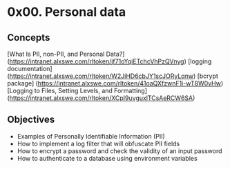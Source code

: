 # 0x00. Personal data

## Concepts
[What Is PII, non-PII, and Personal Data?] (https://intranet.alxswe.com/rltoken/jf71oYqiETchcVhPzQVnyg)
[logging documentation] (https://intranet.alxswe.com/rltoken/W2JiHD6cbJY1scJORyLqnw)
[bcrypt package] (https://intranet.alxswe.com/rltoken/41oaQXfzwnF1i-wT8W0vHw)
[Logging to Files, Setting Levels, and Formatting] (https://intranet.alxswe.com/rltoken/XCpI9uvguxlTCsAeRCW6SA)

## Objectives
* Examples of Personally Identifiable Information (PII)
* How to implement a log filter that will obfuscate PII fields
* How to encrypt a password and check the validity of an input password
* How to authenticate to a database using environment variables
